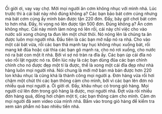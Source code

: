 Ối giời ơi, vay vay chợ. Mời mọi người ăn cơm không nhục với mình nhá. Lúc trước thì à cái bát này nhỏ đúng không ạ? Các bạn bảo bát cơm cúng nhưng mà bát cơm cúng ấy mình bán được tận 220 đơn. Đấy, bây giờ chơi bát cơm to hơn nhá. Đấy, hi vọng nó lên được tận 500 đơn. Đúng không ạ? Ăn cơm không nhục. Cái này mình làm nóng nó lên rồi, cái này chỉ việc cho vào nước sôi xong chúng ta đun lên một chút thôi. Nó nóng lên là chúng ta ăn được luôn mọi người nhá. Đầu tiên là các bạn mở nắp nó ra nhá. Cho vào một cái bát vừa, rồi các bạn thả mạnh tay hục không nhục xuống bát, rồi mang kê đũa hoặc cái thìa các bạn gõ mạnh ra, cho nó rơi xuống, cho nước nó ra bát con một ít nhá. Bởi vì sợ nó tràn ra đĩa ấy. Các bạn úp cái đĩa nó vào rồi lật ngược nó ra. Đến lúc này là các bạn dùng đũa các bạn chỉnh chỉnh cho nó được đẹp một tí là được, thế là xong một cái đĩa đẹp như nhà hàng luôn mọi người nhá. Nói chung là mới mở bán mà bán được hơn 220 lon khâu nhục là cũng khá là thành công mọi người ạ. Đơn hàng vừa rồi hơi chậm một chút thì các bạn thông cảm cho mình, bởi vì các bạn lên đơn nó nhiều quá mọi người ạ. Ôi giời ơi. Đấy, khâu nhục có trong giỏ hàng. Mọi người cứ lên đơn trong giỏ hàng là được, mọi người nhá. Đợt vừa rồi nhiều đơn hàng quá, đống hơi chậm một tí, các bạn thông cảm cho mình. Cảm ơn mọi người đã xem video của mình nhá. Bấm vào trong giỏ hàng để kiểm tra xem sản phẩm nó bao nhiêu tiền nhá.